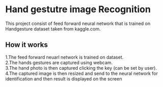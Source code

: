 # Hand gestutre image Recognition

This project consist of feed forward neural network that is trained on Handgesture dataset taken from kaggle.com.
## How it works
1.The feed forward neuarl network is trained on dataset.<br>
2.The hands gestures are captured using webcam.<br>
3.The hand photo is then captured clicking the key (can be set by user).<br>
4.The captured image is then resized and send to the neural network for identification and then result is displayed on the screen<br>
